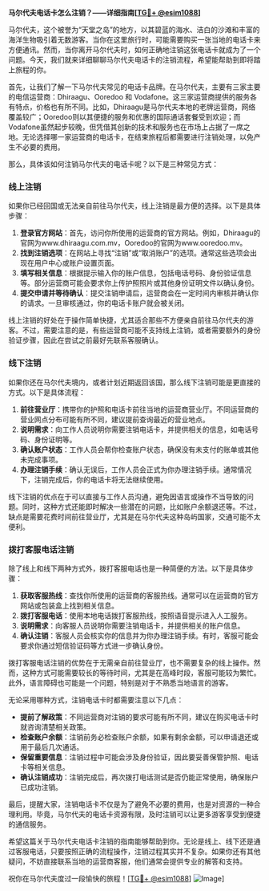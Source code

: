 **马尔代夫电话卡怎么注销？——详细指南[[TG💪+ @esim1088](https://t.me/s/esim1088)]**

马尔代夫，这个被誉为“天堂之岛”的地方，以其碧蓝的海水、洁白的沙滩和丰富的海洋生物吸引着无数游客。当你在这里旅行时，可能需要购买一张当地的电话卡来方便通讯。然而，当你离开马尔代夫时，如何正确地注销这张电话卡就成为了一个问题。今天，我们就来详细聊聊马尔代夫电话卡的注销流程，希望能帮助到即将踏上旅程的你。

首先，让我们了解一下马尔代夫常见的电话卡品牌。在马尔代夫，主要有三家主要的电信运营商：Dhiraagu、Ooredoo 和 Vodafone。这三家运营商提供的服务各有特点，价格也有所不同。比如，Dhiraagu是马尔代夫本地的老牌运营商，网络覆盖较广；Ooredoo则以其便捷的服务和优惠的国际通话套餐受到欢迎；而Vodafone虽然起步较晚，但凭借其创新的技术和服务也在市场上占据了一席之地。无论选择哪一家运营商的电话卡，在结束旅程后都需要进行注销处理，以免产生不必要的费用。

那么，具体该如何注销马尔代夫的电话卡呢？以下是三种常见方式：

### **线上注销**
如果你已经回国或无法亲自前往马尔代夫，线上注销是最方便的选择。以下是具体步骤：
1. **登录官方网站**：首先，访问你所使用的运营商的官方网站。例如，Dhiraagu的官网为www.dhiraagu.com.mv，Ooredoo的官网为www.ooredoo.mv。
2. **找到注销选项**：在网站上寻找“注销”或“取消账户”的选项。通常这些选项会出现在用户中心或账户设置页面。
3. **填写相关信息**：根据提示输入你的账户信息，包括电话号码、身份验证信息等。部分运营商可能会要求你上传护照照片或其他身份证明文件以确认身份。
4. **提交申请并等待确认**：提交注销申请后，运营商会在一定时间内审核并确认你的请求。一旦审核通过，你的电话卡账户就会被关闭。

线上注销的好处在于操作简单快捷，尤其适合那些不方便亲自前往马尔代夫的游客。不过，需要注意的是，有些运营商可能不支持线上注销，或者需要额外的身份验证步骤，因此在尝试之前最好先联系客服确认。

### **线下注销**
如果你还在马尔代夫境内，或者计划近期返回该国，那么线下注销可能是更直接的方式。以下是具体流程：
1. **前往营业厅**：携带你的护照和电话卡前往当地的运营商营业厅。不同运营商的营业网点分布可能有所不同，建议提前查询最近的营业地点。
2. **说明需求**：向工作人员说明你需要注销电话卡，并提供相关的信息，如电话号码、身份证明等。
3. **确认账户状态**：工作人员会帮你检查账户状态，确保没有未支付的账单或其他未完成事项。
4. **办理注销手续**：确认无误后，工作人员会正式为你办理注销手续。通常情况下，注销完成后，你的电话卡将无法继续使用。

线下注销的优点在于可以直接与工作人员沟通，避免因语言或操作不当导致的问题。同时，这种方式还能即时解决一些潜在的问题，比如账户余额退还等。不过，缺点是需要花费时间前往营业厅，尤其是在马尔代夫这种岛屿国家，交通可能不太便利。

### **拨打客服电话注销**
除了线上和线下两种方式外，拨打客服电话也是一种简便的方法。以下是具体步骤：
1. **获取客服热线**：查找你所使用的运营商的客服热线。通常可以在运营商的官方网站或包装盒上找到相关信息。
2. **拨打客服电话**：使用本地电话拨打客服热线，按照语音提示进入人工服务。
3. **说明需求**：向客服人员说明你需要注销电话卡，并提供相关的账户信息。
4. **确认注销**：客服人员会核实你的信息并为你办理注销手续。有时，客服可能会要求你通过短信验证码等方式进一步确认身份。

拨打客服电话注销的优势在于无需亲自前往营业厅，也不需要复杂的线上操作。然而，这种方式可能需要较长的等待时间，尤其是在高峰时段，客服可能较为繁忙。此外，语言障碍也可能是一个问题，特别是对于不熟悉当地语言的游客。

无论采用哪种方式，注销电话卡时都需要注意以下几点：
- **提前了解政策**：不同运营商对注销的要求可能有所不同，建议在购买电话卡时就咨询清楚相关政策。
- **检查账户余额**：注销前务必检查账户余额，如果有剩余金额，可以申请退还或用于最后几次通话。
- **保留重要信息**：注销过程中可能会涉及身份验证，因此要妥善保管护照、电话卡等相关信息。
- **确认注销成功**：注销完成后，再次拨打电话测试是否仍能正常使用，确保账户已成功注销。

最后，提醒大家，注销电话卡不仅是为了避免不必要的费用，也是对资源的一种合理利用。毕竟，马尔代夫的电话卡资源有限，及时注销可以让更多游客享受到便捷的通信服务。

希望这篇关于马尔代夫电话卡注销的指南能够帮助到你。无论是线上、线下还是通过客服电话，只要按照正确的流程操作，注销过程其实并不复杂。如果你还有其他疑问，不妨直接联系当地的运营商客服，他们通常会提供专业的解答和支持。

祝你在马尔代夫度过一段愉快的旅程！[[TG💪+ @esim1088](https://t.me/s/esim1088)] ![Image](https://i.postimg.cc/4NQfJmqS/Snipaste-2025-05-13-00-14-12.png)]